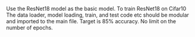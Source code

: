 Use the ResNet18 model as the basic model. To train ResNet18 on Cifar10
The data loader, model loading, train, and test code etc should be modular and imported to the main file. 
Target is 85% accuracy. 
No limit on the number of epochs.
